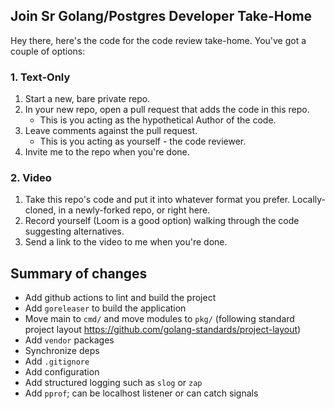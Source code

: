 ## Join Sr Golang/Postgres Developer Take-Home

Hey there, here's the code for the code review take-home. You've got a couple of options:

### 1. Text-Only

1. Start a new, bare private repo.
1. In your new repo, open a pull request that adds the code in this repo.
   - This is you acting as the hypothetical Author of the code.
1. Leave comments against the pull request.
   - This is you acting as yourself - the code reviewer.
1. Invite me to the repo when you're done.

### 2. Video

1. Take this repo's code and put it into whatever format you prefer. Locally-cloned, in a newly-forked repo, or right here.
1. Record yourself (Loom is a good option) walking through the code suggesting alternatives.
1. Send a link to the video to me when you're done.


## Summary of changes
- Add github actions to lint and build the project
- Add `goreleaser` to build the application
- Move main to `cmd/` and move modules to `pkg/` (following standard project layout https://github.com/golang-standards/project-layout)
- Add `vendor` packages
- Synchronize deps
- Add `.gitignore`
- Add configuration
- Add structured logging such as `slog` or `zap`
- Add `pprof`; can be localhost listener or can catch signals
